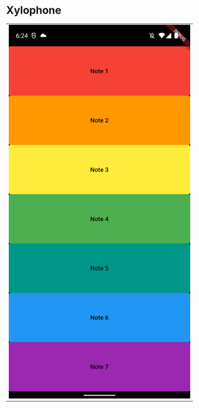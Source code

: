 # Xylophone

<table>
  <tr>
    <td><img src="https://github.com/Rahul-Rasve/Xylophone/blob/master/screenshots/Screenshot_1679316891.png"></td>
  </tr>
</table>
